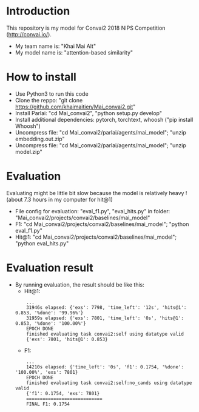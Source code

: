 # Introduction

This repository is my model for Convai2 2018 NIPS Competition (http://convai.io/). 
- My team name is: "Khai Mai Alt"
- My model name is: "attention-based similarity"

# How to install
- Use Python3 to run this code
- Clone the reppo: "git clone https://github.com/khaimaitien/Mai_convai2.git"
- Install Parlai: "cd Mai_convai2", "python setup.py develop"
- Install additional dependencies: pytorch, torchtext, whoosh ("pip install Whoosh")
- Uncompress file: "cd Mai_convai2/parlai/agents/mai_model"; "unzip embedding.out.zip" 
- Uncompress file: "cd Mai_convai2/parlai/agents/mai_model"; "unzip model.zip"

# Evaluation
Evaluating might be little bit slow because the model is relatively heavy ! (about 7.3 hours in my computer for hit@1)
- File config for evaluation: "eval_f1.py", "eval_hits.py" in folder: "Mai_convai2/projects/convai2/baselines/mai_model"
- F1: "cd Mai_convai2/projects/convai2/baselines/mai_model"; "python eval_f1.py"
- Hit@1: "cd Mai_convai2/projects/convai2/baselines/mai_model"; "python eval_hits.py"

# Evaluation result
- By running evaluation, the result should be like this:
    - Hit@1: 
    ``` 
        ...
        31946s elapsed: {'exs': 7798, 'time_left': '12s', 'hits@1': 0.853, '%done': '99.96%'}
        31959s elapsed: {'exs': 7801, 'time_left': '0s', 'hits@1': 0.853, '%done': '100.00%'}
        EPOCH DONE
        finished evaluating task convai2:self using datatype valid
        {'exs': 7801, 'hits@1': 0.853} 
    ```
    - F1: 
    ```
        ...
        14210s elapsed: {'time_left': '0s', 'f1': 0.1754, '%done': '100.00%', 'exs': 7801}
        EPOCH DONE
        finished evaluating task convai2:self:no_cands using datatype valid
        {'f1': 0.1754, 'exs': 7801}
        ============================
        FINAL F1: 0.1754
    ```